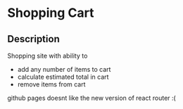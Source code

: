 # Shopping Cart

## Description

Shopping site with ability to

- add any number of items to cart
- calculate estimated total in cart
- remove items from cart

github pages doesnt like the new version of react router :(
